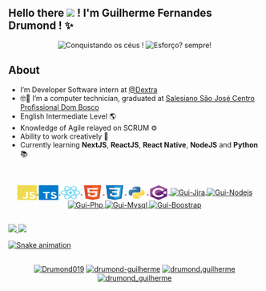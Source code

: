##  Hello there  <img src="https://github.com/souvikguria98/souvikguria98/blob/master/Hi.gif" width="25">  ! I'm Guilherme Fernandes Drumond ! ✨ 
    
<p align="center">
  <img alt="Conquistando os céus !" height="234em" src="https://giffiles.alphacoders.com/103/103147.gif">  
  <img alt="Esforço? sempre!" height="234em" src="https://sm.ign.com/ign_pt/screenshot/default/tanjiro-a-treinar_hnt6.gif">
</p>
  
## About
- I’m Developer Software intern at <a target="_blank" href="https://www.dextra.com.br">@Dextra</a> </br>
- 🤓🏫 I’m a computer technician, graduated at <a target="_blank" href="http://www.essj.com.br/cpdb/"> Salesiano São José Centro Profissional Dom Bosco</a>
- English Intermediate Level 🌎
- Knowledge of Agile relayed on SCRUM ⚙
- Ability to work creatively 🧠
- Currently learning **NextJS**, **ReactJS**, **React Native**, **NodeJS** and **Python** 📚
<br>

<div style="display: inline_block" align="center"><br>
  <a href="https://github.com/skillado">
  <img align="center" alt="Gui-Js" height="30" width="40" src="https://raw.githubusercontent.com/devicons/devicon/master/icons/javascript/javascript-plain.svg">
  <img align="center" alt="Gui-Ts" height="30" width="40" src="https://raw.githubusercontent.com/devicons/devicon/master/icons/typescript/typescript-plain.svg">
  <img align="center" alt="Gui-React" height="30" width="40" src="https://raw.githubusercontent.com/devicons/devicon/master/icons/react/react-original.svg">
  <img align="center" alt="Gui-HTML" height="30" width="40" src="https://raw.githubusercontent.com/devicons/devicon/master/icons/html5/html5-original.svg">
  <img align="center" alt="Gui-CSS" height="30" width="40" src="https://raw.githubusercontent.com/devicons/devicon/master/icons/css3/css3-original.svg">
  <img align="center" alt="Gui-Python" height="30" width="40" src="https://raw.githubusercontent.com/devicons/devicon/master/icons/python/python-original.svg">
  <img align="center" alt="Gui-Csharp" height="30" width="40" src="https://raw.githubusercontent.com/devicons/devicon/master/icons/csharp/csharp-original.svg">
  <img align="center" alt="Gui-Jira" height="30" width="40" src="https://cdn.jsdelivr.net/gh/devicons/devicon/icons/jira/jira-original.svg">  
  <img align="center" alt="Gui-Nodejs" height="30" width="40" src="https://cdn.jsdelivr.net/gh/devicons/devicon/icons/nodejs/nodejs-original.svg">
  <img align="center" alt="Gui-Php" height="30" width="40" src="https://cdn.jsdelivr.net/gh/devicons/devicon/icons/php/php-plain.svg">
  <img align="center" alt="Gui-Mysql" height="30" width="40" src="https://cdn.jsdelivr.net/gh/devicons/devicon/icons/mysql/mysql-original-wordmark.svg">
  <img align="center" alt="Gui-Boostrap" height="30" width="40" src="https://cdn.jsdelivr.net/gh/devicons/devicon/icons/bootstrap/bootstrap-plain-wordmark.svg">
    
</div>

##

<div>
 <img height="180em" src="https://github-readme-stats.vercel.app/api?username=skillado&show_icons=true&theme=dracula&include_all_commits=true&count_private=true"/>
 <img height="180em" src="https://github-readme-stats.vercel.app/api/top-langs/?username=skillado&layout=compact&langs_count=7&theme=dracula"/>
</div>

![Snake animation](https://github.com/skillado/skillado/blob/output/github-contribution-grid-snake.svg)

##

<div align="center">
 
  <p align="center">
    <a href="https://twitter.com/drumond019" target="blank"><img align="center" src="https://cdn.jsdelivr.net/npm/simple-icons@3.0.1/icons/twitter.svg"                  alt="Drumond019" height="20" width="20" /></a>
    <a href="https://linkedin.com/in/drumond-guilherme" target="blank"><img align="center" src="https://cdn.jsdelivr.net/npm/simple-icons@3.0.1/icons/linkedin.svg"      alt="drumond-guilherme" height="20" width="20" /></a>
    <a href="https://fb.com/drumond.guilherme" target="blank"><img align="center" src="https://cdn.jsdelivr.net/npm/simple-icons@3.0.1/icons/facebook.svg"                alt="drumond.guilherme" height="20" width="20" /></a>
    <a href="https://instagram.com/drumond_guilherme" target="blank"><img align="center" src="https://cdn.jsdelivr.net/npm/simple-icons@3.0.1/icons/instagram.svg"        alt="drumond_guilherme" height="20" width="20" /></a>
  </p>
<div>
